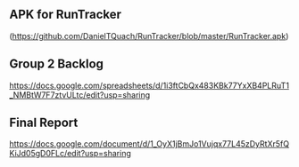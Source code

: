 ## APK for RunTracker
(https://github.com/DanielTQuach/RunTracker/blob/master/RunTracker.apk)

## Group 2 Backlog
https://docs.google.com/spreadsheets/d/1i3ftCbQx483KBk77YxXB4PLRuT1_NMBtW7F7ztvULtc/edit?usp=sharing

## Final Report
https://docs.google.com/document/d/1_OyX1jBmJo1Vujqx77L45zDyRtXr5fQKiJd05gD0FLc/edit?usp=sharing


